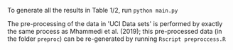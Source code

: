 To generate all the results in Table 1/2, run
`` python main.py
``

The pre-processing of the data in 'UCI Data sets' is performed by exactly the same process as Mhammedi et al. (2019); this pre-processed data (in the folder `preproc`) can be re-generated by running
``
  Rscript preproccess.R
``
